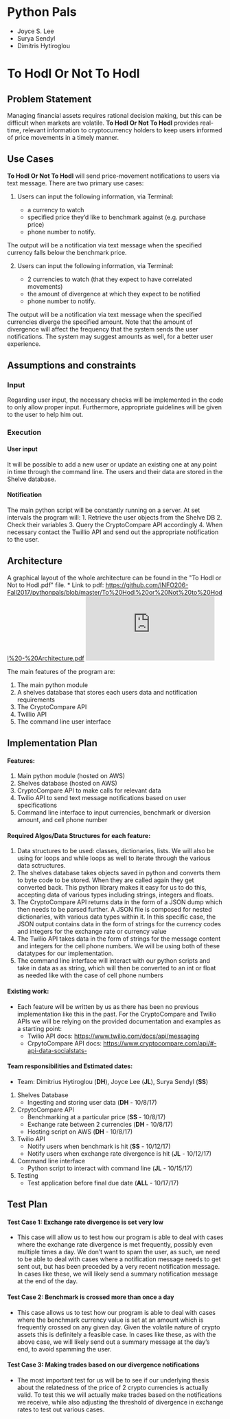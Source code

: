 ﻿# Python Pals
* Joyce S. Lee
* Surya Sendyl
* Dimitris Hytiroglou


# To Hodl Or Not To Hodl
## Problem Statement
Managing financial assets requires rational decision making, but this can be difficult when markets are volatile. **To Hodl Or Not To Hodl** provides real-time, relevant information to cryptocurrency holders to keep users informed of price movements in a timely manner.

## Use Cases
**To Hodl Or Not To Hodl** will send price-movement notifications to users via text message. There are two primary use cases:
1. Users can input the following information, via Terminal:

    * a currency to watch 
    * specified price they’d like to benchmark against (e.g. purchase price)
    * phone number to notify. 

The output will be a notification via text message when the specified currency falls below the benchmark price. 

2. Users can input the following information, via Terminal:

    * 2 currencies to watch (that they expect to have correlated movements) 
    * the amount of divergence at which they expect to be notified 
    * phone number to notify. 

The output will be a notification via text message when the specified currencies diverge the specified amount. Note that the amount of divergence will affect the frequency that the system sends the user notifications. The system may suggest amounts as well, for a better user experience.

## Assumptions and constraints

### Input 
Regarding user input, the necessary checks will be implemented in the code to only allow proper input. Furthermore, appropriate guidelines will be given to the user to help him out.


### Execution

#### User input
It will be possible to add a new user or update an existing one at any point in time through the command line. The users and their data are stored in the Shelve database.

#### Notification
The main python script will be constantly running on a server.
At set intervals the program will:
	1. Retrieve the user objects from the Shelve DB 
	2. Check their variables
	3. Query the CryptoCompare API accordingly
	4. When necessary contact the Twillio API and send out the appropriate notification to the user.

## Architecture
A graphical layout of the whole architecture can be found in the "To Hodl or Not to Hodl.pdf" file.
	* Link to pdf: https://github.com/INFO206-Fall2017/pythonpals/blob/master/To%20Hodl%20or%20Not%20to%20Hodl%20-%20Architecture.pdf
![](https://github.com/INFO206-Fall2017/pythonpals/blob/master/To%20Hodl%20or%20Not%20to%20Hodl%20-%20Architecture.pdf)


The main features of the program are:
1. The main python module
2. A shelves database that stores each users data and notification requirements
3. The CryptoCompare API
4. Twillio API
5. The command line user interface

## Implementation Plan
#### Features:
1. Main python module (hosted on AWS)
2. Shelves database (hosted on AWS)
3. CryptoCompare API to make calls for relevant data
4. Twilio API to send text message notifications based on user specifications
5. Command line interface to input currencies, benchmark or diversion amount, and cell phone number

#### Required Algos/Data Structures for each feature:
1. Data structures to be used: classes, dictionaries, lists. We will also be using for loops and while loops as well to iterate through the various data sctructures. 
2. The shelves database takes objects saved in python and converts them to byte code to be stored. When they are called again they get converted back. This python library makes it easy for us to do this, accepting data of various types including strings, integers and floats.
3. The CryptoCompare API returns data in the form of a JSON dump which then needs to be parsed further. A JSON file is composed for nested dictionaries, with various data types within it. In this specific case, the JSON output contains data in the form of strings for the currency codes and integers for the exchange rate or currency value
4. The Twilio API takes data in the form of strings for the message content and integers for the cell phone numbers. We will be using both of these datatypes for our implementation. 
5. The command line interface will interact with our python scripts and take in data as as string, which will then be converted to an int or float as needed like with the case of cell phone numbers

#### Existing work:
* Each feature will be written by us as there has been no previous implementation like this in the past. For the CryptoCompare and Twilio APIs we will be relying on the provided documentation and examples as a starting point:
	* Twilio API docs: https://www.twilio.com/docs/api/messaging
	* CrpytoCompare API docs: https://www.cryptocompare.com/api/#-api-data-socialstats-

#### Team responsibilities and Estimated dates:
* Team: Dimitrius Hytiroglou (**DH**), Joyce Lee (**JL**), Surya Sendyl (**SS**)
1. Shelves Database
	* Ingesting and storing user data (**DH** - 10/8/17)
2. CrpytoCompare API
	* Benchmarking at a particular price (**SS** - 10/8/17)
	* Exchange rate between 2 currencies (**DH** - 10/8/17)
	* Hosting script on AWS (**DH** - 10/8/17)
3. Twilio API
	* Notify users when benchmark is hit (**SS** - 10/12/17)
	* Notify users when exchange rate divergence is hit (**JL** - 10/12/17)
4. Command line interface
	* Python script to interact with command line (**JL** - 10/15/17)
5. Testing
	* Test application before final due date (**ALL** - 10/17/17)

## Test Plan
#### Test Case 1: Exchange rate divergence is set very low
* This case will allow us to test how our program is able to deal with cases where the exchange rate divergence is met frequently, possibly even multiple times a day. We don’t want to spam the user, as such, we need to be able to deal with cases where a notification message needs to get sent out, but has been preceded by a very recent notification message. In cases like these, we will likely send a summary notification message at the end of the day.

#### Test Case 2: Benchmark is crossed more than once a day
* This case allows us to test how our program is able to deal with cases where the benchmark currency value is set at an amount which is frequently crossed on any given day. Given the volatile nature of crypto assets this is definitely a feasible case. In cases like these, as with the above case, we will likely send out a summary message at the day’s end, to avoid spamming the user. 

#### Test Case 3: Making trades based on our divergence notifications
* The most important test for us will be to see if our underlying thesis about the relatedness of the price of 2 crypto currencies is actually valid. To test this we will actually make trades based on the notifications we receive, while also adjusting the threshold of divergence in exchange rates to test out various cases. 

